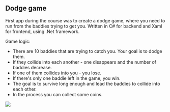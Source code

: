 ## Dodge game

First app during the course was to create a dodge game, where you need to run from the baddies trying to get you.
Written in C# for backend and Xaml for frontend, using .Net framework. 

Game logic:
* There are 10 baddies that are trying to catch you. Your goal is to dodge them.
* If they collide into each another - one disappears and the number of baddies decrease.
* If one of them collides into you - you lose.
* If there's only one baddie left in the game, you win.
* The goal is to survive long enough and lead the baddies to collide into each other. 
* In the process you can collect some coins. 

![](https://github.com/Lena-Kalmikov/Dodge-Game/blob/main/dodge.gif)
